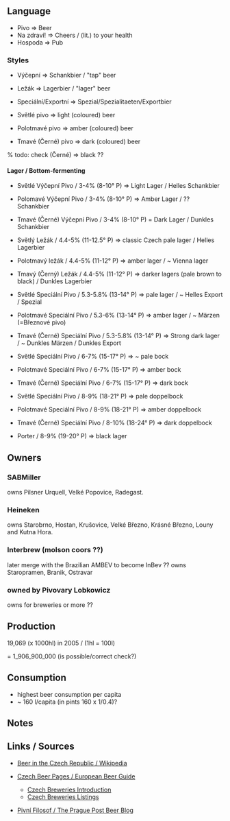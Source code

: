
## Language

- Pivo  => Beer
- Na zdraví!  => Cheers / (lit.) to your health
- Hospoda => Pub


### Styles

- Výčepní   => Schankbier /  "tap" beer
- Ležák     => Lagerbier /  "lager" beer
- Speciální/Exportní  => Spezial/Spezialitaeten/Exportbier

- Světlé pivo      => light (coloured) beer
- Polotmavé pivo   => amber (coloured) beer
- Tmavé (Černé) pivo       => dark (coloured) beer

% todo: check  (Černé)  => black ??

#### Lager / Bottom-fermenting

- Světlé Výčepní Pivo  / 3-4% (8-10° P)   => Light Lager / Helles Schankbier
- Polomavé Výčepní Pivo / 3-4% (8-10° P)  => Amber Lager / ?? Schankbier
- Tmavé (Černé) Výčepní Pivo / 3-4% (8-10° P) = Dark Lager / Dunkles Schankbier

- Světlý Ležák / 4.4-5% (11-12.5° P)  => classic Czech pale lager / Helles Lagerbier
- Polotmavý ležák / 4.4-5% (11-12° P)  => amber lager / ~ Vienna lager
- Tmavý (Černý) Ležák / 4.4-5% (11-12° P) => darker lagers (pale brown to black) / Dunkles Lagerbier

- Světlé Speciální Pivo / 5.3-5.8% (13-14° P) => pale lager / ~ Helles Export / Spezial
- Polotmavé Speciální Pivo / 5.3-6% (13-14° P) => amber lager / ~ Märzen (=Březnové pivo)
- Tmavé (Černé) Speciální Pivo / 5.3-5.8% (13-14° P) => Strong dark lager / ~ Dunkles Märzen / Dunkles Export

- Světlé Speciální Pivo / 6-7% (15-17° P) => ~ pale bock
- Polotmavé Speciální Pivo / 6-7% (15-17° P) => amber bock
- Tmavé (Černé) Speciální Pivo / 6-7% (15-17° P) => dark bock

- Světlé Speciální Pivo / 8-9% (18-21° P)  => pale doppelbock
- Polotmavé Speciální Pivo / 8-9% (18-21° P) => amber doppelbock
- Tmavé (Černé) Speciální Pivo /  8-10% (18-24° P) => dark doppelbock

- Porter / 8-9% (19-20° P) => black lager

## Owners

### SABMiller

owns Pilsner Urquell, Velké Popovice, Radegast.

### Heineken

owns Starobrno, Hostan, Krušovice, Velké Březno, Krásné Březno, Louny and Kutna Hora.

### Interbrew (molson coors ??)
  later merge with the Brazilian AMBEV to become InBev ??
   owns Staropramen, Branik, Ostravar

###  owned by Pivovary Lobkowicz 

owns for breweries or more ??

## Production

19,069 (x 1000hl)  in 2005  / (1hl = 100l)

= 1_906_900_000  (is possible/correct check?)


## Consumption

- highest beer consumption per capita 
- ~ 160 l/capita  (in pints  160 x 1/0.4)?


## Notes


## Links / Sources

- [Beer in the Czech Republic / Wikipedia](http://en.wikipedia.org/wiki/Beer_in_the_Czech_Republic)

- [Czech Beer Pages / European Beer Guide](http://www.europeanbeerguide.net/#czechrep)
  - [Czech Breweries Introduction](http://www.europeanbeerguide.net/czecintr.htm)
  - [Czech Breweries Listings](http://www.europeanbeerguide.net/czecbrew.htm)

- [Pivní Filosof / The Prague Post Beer Blog](http://www.praguepost.com/blogs/beer/)
